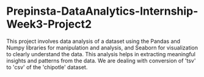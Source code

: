 # Prepinsta-DataAnalytics-Internship-Week3-Project2
This project involves data analysis of a dataset using the Pandas and Numpy libraries for manipulation and analysis, and Seaborn for visualization to clearly understand the data. This analysis helps in extracting meaningful insights and patterns from the data. We are dealing with conversion of 'tsv' to 'csv' of the 'chipotle' dataset.
